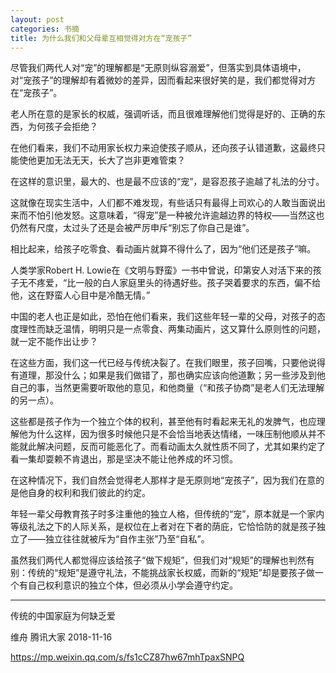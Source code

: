 ```yaml
---
layout: post
categories: 书摘
title: 为什么我们和父母辈互相觉得对方在“宠孩子”
---
```


尽管我们两代人对“宠”的理解都是“无原则纵容溺爱”，但落实到具体语境中，对“宠孩子”的理解却有着微妙的差异，因而看起来很好笑的是，我们都觉得对方在“宠孩子”。

老人所在意的是家长的权威，强调听话，而且很难理解他们觉得是好的、正确的东西，为何孩子会拒绝？

在他们看来，我们不动用家长权力来迫使孩子顺从，还向孩子认错道歉，这最终只能使他更加无法无天，长大了岂非更难管束？

在这样的意识里，最大的、也是最不应该的“宠”，是容忍孩子逾越了礼法的分寸。

这就像在现实生活中，人们都不难发现，有些话只有最得上司欢心的人敢当面说出来而不怕引他发怒。这意味着，“得宠”是一种被允许逾越边界的特权——当然这也仍然有尺度，太过头了还是会被严厉申斥“别忘了你自己是谁”。

相比起来，给孩子吃零食、看动画片就算不得什么了，因为“他们还是孩子”嘛。

人类学家Robert H. Lowie在《文明与野蛮》一书中曾说，印第安人对活下来的孩子无不疼爱，“比一般的白人家庭里头的待遇好些。孩子哭着要求的东西，偏不给他，这在野蛮人心目中是冷酷无情。”

中国的老人也正是如此，恐怕在他们看来，我们这些年轻一辈的父母，对孩子的态度理性而缺乏温情，明明只是一点零食、两集动画片，这又算什么原则性的问题，就一定不能作出让步？

在这些方面，我们这一代已经与传统决裂了。在我们眼里，孩子回嘴，只要他说得有道理，那没什么；如果是我们做错了，那也确实应该向他道歉；另一些涉及到他自己的事，当然更需要听取他的意见，和他商量（“和孩子协商”是老人们无法理解的另一点）。

这些都是孩子作为一个独立个体的权利，甚至他有时看起来无礼的发脾气，也应理解他为什么这样，因为很多时候他只是不会恰当地表达情绪，一味压制他顺从并不能就此解决问题，反而可能恶化了。而看动画太久就性质不同了，尤其如果约定了看一集却耍赖不肯退出，那是坚决不能让他养成的坏习惯。

在这种情况下，我们自然会觉得老人那样才是无原则地“宠孩子”，因为我们在意的是他自身的权利和我们彼此的约定。

年轻一辈父母教育孩子时多注重他的独立人格，但传统的“宠”，原本就是一个家内等级礼法之下的人际关系，是权位在上者对在下者的荫庇，它恰恰防的就是孩子独立了——独立往往就被斥为“自作主张”乃至“自私”。

虽然我们两代人都觉得应该给孩子“做下规矩”，但我们对“规矩”的理解也判然有别：传统的“规矩”是遵守礼法，不能挑战家长权威，而新的“规矩”却是要孩子做一个有自己权利意识的独立个体，但必须从小学会遵守约定。

---

传统的中国家庭为何缺乏爱

维舟 腾讯大家 2018-11-16

https://mp.weixin.qq.com/s/fs1cCZ87hw67mhTpaxSNPQ